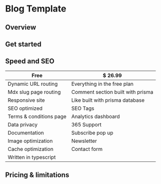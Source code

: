 # Blog Template
## Overview 
## Get started
## Speed and SEO

| **Free**                | **$ 26.99**                       |
|-------------------------|-----------------------------------|
| Dynamic URL routing     | Everything in the free plan       | 
| Mdx slug page routing   | Comment section built with prisma |  
| Responsive site         | Like built with prisma database   |  
| SEO optimized           | SEO Tags                          | 
| Terms & conditions page | Analytics dashboard               |  
| Data privacy            | 365 Support                       |  
| Documentation           | Subscribe pop up                  |
| Image optimization      | Newsletter                        |
| Cache optimization      | Contact form                      |
| Written in typescript   |                                   |

## Pricing & limitations
